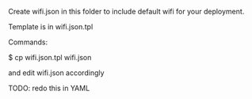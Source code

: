 Create wifi.json in this folder to include default wifi for your deployment.

Template is in wifi.json.tpl


Commands:

$ cp wifi.json.tpl wifi.json

and edit wifi.json accordingly


TODO:
redo this in YAML
